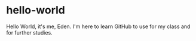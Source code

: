 # hello-world

Hello World,
it's me, Eden. I'm here to learn GitHub to use for my class and for further studies.
